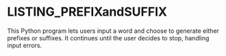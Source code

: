 # LISTING_PREFIXandSUFFIX
This Python program lets users input a word and choose to generate either prefixes or suffixes. It continues until the user decides to stop, handling input errors. 

